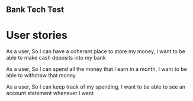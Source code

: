 ## Bank Tech Test

# User stories

As a user,
So I can have a coherant place to store my money,
I want to be able to make cash deposits into my bank

As a user,
So I can spend all the money that I earn in a month,
I want to be able to withdraw that money

As a user,
So I can keep track of my spending,
I want to be able to see an account statement whenever I want
